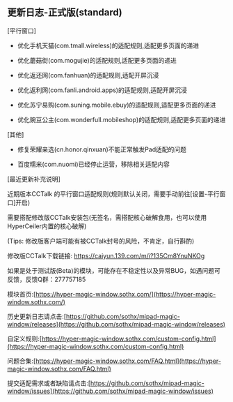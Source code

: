 ## 更新日志-正式版(standard)

[平行窗口]

- 优化手机天猫(com.tmall.wireless)的适配规则,适配更多页面的递进

- 优化蘑菇街(com.mogujie)的适配规则,适配更多页面的递进

- 优化返还网(com.fanhuan)的适配规则,适配开屏沉浸

- 优化返利网(com.fanli.android.apps)的适配规则,适配开屏沉浸

- 优化苏宁易购(com.suning.mobile.ebuy)的适配规则,适配更多页面的递进

- 优化豌豆公主(com.wonderfull.mobileshop)的适配规则,适配更多页面的递进

[其他]

- 修复荣耀亲选(cn.honor.qinxuan)不能正常触发Pad适配的问题

- 百度糯米(com.nuomi)已经停止运营，移除相关适配内容

[最近更新补充说明]

近期版本CCTalk 的平行窗口适配规则(规则默认关闭，需要手动前往[设置-平行窗口]开启)

需要搭配修改版CCTalk安装包(无签名，需搭配核心破解食用，也可以使用HyperCeiler内置的核心破解)

(Tips: 修改版客户端可能有被CCTalk封号的风险，不肯定，自行斟酌)

修改版CCTalk下载链接:  https://caiyun.139.com/m/i?135Cm8YnuNKOg



如果是处于测试版(Beta)的模块，可能存在不稳定性以及异常BUG，如遇问题可反馈，反馈Q群：277757185

模块首页:[https://hyper-magic-window.sothx.com/](https://hyper-magic-window.sothx.com/)

历史更新日志请点击:[https://github.com/sothx/mipad-magic-window/releases](https://github.com/sothx/mipad-magic-window/releases)

自定义规则:[https://hyper-magic-window.sothx.com/custom-config.html](https://hyper-magic-window.sothx.com/custom-config.html)

问题合集:[https://hyper-magic-window.sothx.com/FAQ.html](https://hyper-magic-window.sothx.com/FAQ.html)

提交适配需求或者缺陷请点击:[https://github.com/sothx/mipad-magic-window/issues](https://github.com/sothx/mipad-magic-window/issues)
